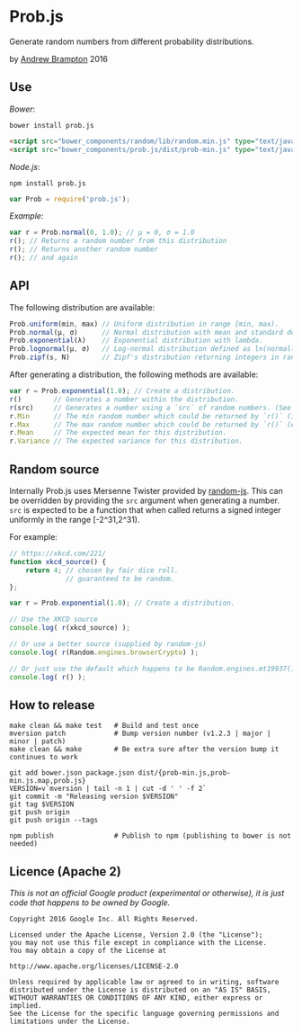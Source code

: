 Prob.js
=======
Generate random numbers from different probability distributions.

by [Andrew Brampton](https://bramp.net) 2016

Use
---

*Bower*:
```shell
bower install prob.js
```

```html
<script src="bower_components/random/lib/random.min.js" type="text/javascript" ></script>
<script src="bower_components/prob.js/dist/prob-min.js" type="text/javascript" ></script>
```

*Node.js*:
```shell
npm install prob.js
```

```js
var Prob = require('prob.js');
```

*Example*:
```js
var r = Prob.normal(0, 1.0); // μ = 0, σ = 1.0 
r(); // Returns a random number from this distribution
r(); // Returns another random number
r(); // and again
```


API
---

The following distribution are available:

```js
Prob.uniform(min, max) // Uniform distribution in range [min, max).
Prob.normal(μ, σ)      // Normal distribution with mean and standard deviation.
Prob.exponential(λ)    // Exponential distribution with lambda.
Prob.lognormal(μ, σ)   // Log-normal distribution defined as ln(normal(μ, σ)).
Prob.zipf(s, N)        // Zipf's distribution returning integers in range [1, N]
```

After generating a distribution, the following methods are available:

```js
var r = Prob.exponential(1.0); // Create a distribution.
r()        // Generates a number within the distribution.
r(src)     // Generates a number using a `src` of random numbers. (See note below.)
r.Min      // The min random number which could be returned by `r()` (inclusive).
r.Max      // The max random number which could be returned by `r()` (exclusive).
r.Mean     // The expected mean for this distribution.
r.Variance // The expected variance for this distribution.
```

Random source
-------------

Internally Prob.js uses Mersenne Twister provided by [random-js](https://github.com/ckknight/random-js). This can be overridden by providing the `src` argument when generating a number. `src` is expected to be a function that when called returns a signed integer uniformly in the range [-2^31,2^31).

For example:

```js
// https://xkcd.com/221/
function xkcd_source() {
	return 4; // chosen by fair dice roll.
	          // guaranteed to be random.
};

var r = Prob.exponential(1.0); // Create a distribution.

// Use the XKCD source
console.log( r(xkcd_source) );

// Or use a better source (supplied by random-js)
console.log( r(Random.engines.browserCrypto) );

// Or just use the default which happens to be Random.engines.mt19937().autoSeed()
console.log( r() );
```

How to release
--------------

```shell
make clean && make test   # Build and test once
mversion patch            # Bump version number (v1.2.3 | major | minor | patch)
make clean && make        # Be extra sure after the version bump it continues to work

git add bower.json package.json dist/{prob-min.js,prob-min.js.map,prob.js}
VERSION=v`mversion | tail -n 1 | cut -d ' ' -f 2`
git commit -m "Releasing version $VERSION"
git tag $VERSION
git push origin
git push origin --tags

npm publish               # Publish to npm (publishing to bower is not needed)
```

Licence (Apache 2)
------------------
*This is not an official Google product (experimental or otherwise), it is
just code that happens to be owned by Google.*

```
Copyright 2016 Google Inc. All Rights Reserved.

Licensed under the Apache License, Version 2.0 (the "License");
you may not use this file except in compliance with the License.
You may obtain a copy of the License at

http://www.apache.org/licenses/LICENSE-2.0

Unless required by applicable law or agreed to in writing, software
distributed under the License is distributed on an "AS IS" BASIS,
WITHOUT WARRANTIES OR CONDITIONS OF ANY KIND, either express or implied.
See the License for the specific language governing permissions and
limitations under the License.
```
